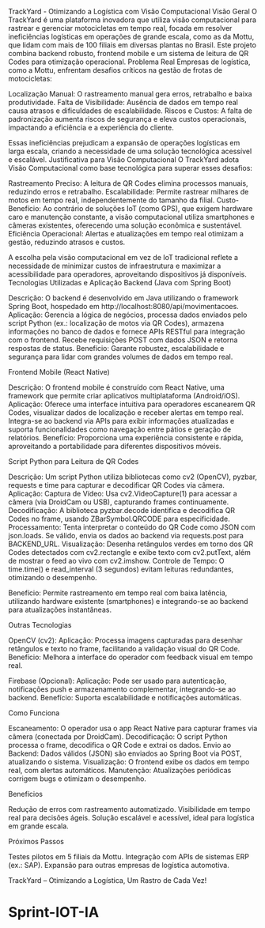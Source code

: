 TrackYard - Otimizando a Logística com Visão Computacional
Visão Geral
O TrackYard é uma plataforma inovadora que utiliza visão computacional para rastrear e gerenciar motocicletas em tempo real, focada em resolver ineficiências logísticas em operações de grande escala, como as da Mottu, que lidam com mais de 100 filiais em diversas plantas no Brasil. Este projeto combina backend robusto, frontend mobile e um sistema de leitura de QR Codes para otimização operacional.
Problema Real
Empresas de logística, como a Mottu, enfrentam desafios críticos na gestão de frotas de motocicletas:

Localização Manual: O rastreamento manual gera erros, retrabalho e baixa produtividade.
Falta de Visibilidade: Ausência de dados em tempo real causa atrasos e dificuldades de escalabilidade.
Riscos e Custos: A falta de padronização aumenta riscos de segurança e eleva custos operacionais, impactando a eficiência e a experiência do cliente.

Essas ineficiências prejudicam a expansão de operações logísticas em larga escala, criando a necessidade de uma solução tecnológica acessível e escalável.
Justificativa para Visão Computacional
O TrackYard adota Visão Computacional como base tecnológica para superar esses desafios:

Rastreamento Preciso: A leitura de QR Codes elimina processos manuais, reduzindo erros e retrabalho.
Escalabilidade: Permite rastrear milhares de motos em tempo real, independentemente do tamanho da filial.
Custo-Benefício: Ao contrário de soluções IoT (como GPS), que exigem hardware caro e manutenção constante, a visão computacional utiliza smartphones e câmeras existentes, oferecendo uma solução econômica e sustentável.
Eficiência Operacional: Alertas e atualizações em tempo real otimizam a gestão, reduzindo atrasos e custos.

A escolha pela visão computacional em vez de IoT tradicional reflete a necessidade de minimizar custos de infraestrutura e maximizar a acessibilidade para operadores, aproveitando dispositivos já disponíveis.
Tecnologias Utilizadas e Aplicação
Backend (Java com Spring Boot)

Descrição: O backend é desenvolvido em Java utilizando o framework Spring Boot, hospedado em http://localhost:8080/api/movimentacoes.
Aplicação: Gerencia a lógica de negócios, processa dados enviados pelo script Python (ex.: localização de motos via QR Codes), armazena informações no banco de dados e fornece APIs RESTful para integração com o frontend. Recebe requisições POST com dados JSON e retorna respostas de status.
Benefício: Garante robustez, escalabilidade e segurança para lidar com grandes volumes de dados em tempo real.

Frontend Mobile (React Native)

Descrição: O frontend mobile é construído com React Native, uma framework que permite criar aplicativos multiplataforma (Android/iOS).
Aplicação: Oferece uma interface intuitiva para operadores escanearem QR Codes, visualizar dados de localização e receber alertas em tempo real. Integra-se ao backend via APIs para exibir informações atualizadas e suporta funcionalidades como navegação entre pátios e geração de relatórios.
Benefício: Proporciona uma experiência consistente e rápida, aproveitando a portabilidade para diferentes dispositivos móveis.

Script Python para Leitura de QR Codes

Descrição: Um script Python utiliza bibliotecas como cv2 (OpenCV), pyzbar, requests e time para capturar e decodificar QR Codes via câmera.
Aplicação:
Captura de Vídeo: Usa cv2.VideoCapture(1) para acessar a câmera (via DroidCam ou USB), capturando frames continuamente.
Decodificação: A biblioteca pyzbar.decode identifica e decodifica QR Codes no frame, usando ZBarSymbol.QRCODE para especificidade.
Processamento: Tenta interpretar o conteúdo do QR Code como JSON com json.loads. Se válido, envia os dados ao backend via requests.post para BACKEND_URL.
Visualização: Desenha retângulos verdes em torno dos QR Codes detectados com cv2.rectangle e exibe texto com cv2.putText, além de mostrar o feed ao vivo com cv2.imshow.
Controle de Tempo: O time.time() e read_interval (3 segundos) evitam leituras redundantes, otimizando o desempenho.


Benefício: Permite rastreamento em tempo real com baixa latência, utilizando hardware existente (smartphones) e integrando-se ao backend para atualizações instantâneas.

Outras Tecnologias

OpenCV (cv2):
Aplicação: Processa imagens capturadas para desenhar retângulos e texto no frame, facilitando a validação visual do QR Code.
Benefício: Melhora a interface do operador com feedback visual em tempo real.


Firebase (Opcional):
Aplicação: Pode ser usado para autenticação, notificações push e armazenamento complementar, integrando-se ao backend.
Benefício: Suporta escalabilidade e notificações automáticas.



Como Funciona

Escaneamento: O operador usa o app React Native para capturar frames via câmera (conectada por DroidCam).
Decodificação: O script Python processa o frame, decodifica o QR Code e extrai os dados.
Envio ao Backend: Dados válidos (JSON) são enviados ao Spring Boot via POST, atualizando o sistema.
Visualização: O frontend exibe os dados em tempo real, com alertas automáticos.
Manutenção: Atualizações periódicas corrigem bugs e otimizam o desempenho.

Benefícios

Redução de erros com rastreamento automatizado.
Visibilidade em tempo real para decisões ágeis.
Solução escalável e acessível, ideal para logística em grande escala.

Próximos Passos

Testes pilotos em 5 filiais da Mottu.
Integração com APIs de sistemas ERP (ex.: SAP).
Expansão para outras empresas de logística automotiva.


TrackYard – Otimizando a Logística, Um Rastro de Cada Vez!
# Sprint-IOT-IA
